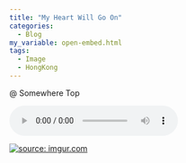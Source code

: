 ```yaml
---
title: "My Heart Will Go On"
categories:
  - Blog
my_variable: open-embed.html
tags:
  - Image
  - HongKong
---
```


@ Somewhere Top

<audio id="audios" controls="" height="100" width="100%" preload="auto" src="https://www.hitstreet.net/wp-content/uploads/filebase/CELINE-DION-My-heart-will-go-on.mp3"></audio>

<a href="https://imgur.com/XzzZRxB"><img src="https://i.imgur.com/XzzZRxB.jpg" title="source: imgur.com" /></a>

<script src="https://utteranc.es/client.js"
        repo="serendipityinlife/serendipityinlife.github.io"
        issue-term="pathname"
        theme="github-light"
        crossorigin="anonymous"
        async>
</script>

